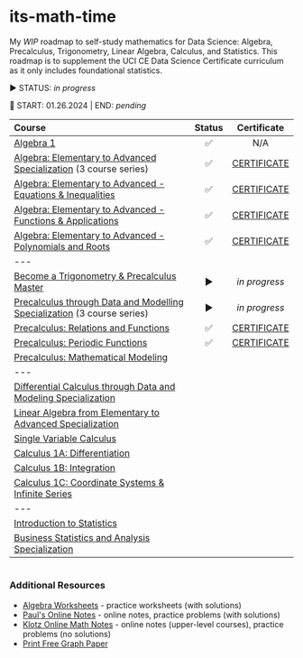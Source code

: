 # its-math-time
My _WIP_ roadmap to self-study mathematics for Data Science: Algebra, Precalculus, Trigonometry, Linear Algebra, Calculus, and Statistics. This roadmap is to supplement the UCI CE Data Science Certificate curriculum as it only includes foundational statistics. 

▶️ STATUS: _in progress_

📆 START: 01.26.2024 | END: _pending_


| Course | Status | Certificate | 
| :--- | :---: | :---: |
| [Algebra 1](https://www.khanacademy.org/math/algebra) | ✅ | N/A |
| [Algebra: Elementary to Advanced Specialization](https://www.coursera.org/specializations/algebra-elementary-to-advanced) (3 course series) | ✅ | [CERTIFICATE](https://coursera.org/share/0f0899c13358c67122cf98c9abd337f2) |
| [Algebra: Elementary to Advanced - Equations & Inequalities](https://www.coursera.org/learn/algebra-i?specialization=algebra-elementary-to-advanced) | ✅ | [CERTIFICATE](https://coursera.org/share/12778fe90a197de6608b6ecdf261a883) |
| [Algebra: Elementary to Advanced - Functions & Applications](https://www.coursera.org/learn/algebra-ii?specialization=algebra-elementary-to-advanced) | ✅ | [CERTIFICATE](https://coursera.org/share/237c722d3beeb5d399a5a698e9bef693) |
| [Algebra: Elementary to Advanced - Polynomials and Roots](https://www.coursera.org/learn/polynomials-roots?specialization=algebra-elementary-to-advanced) | ✅ | [CERTIFICATE](https://coursera.org/share/4c216d1e3e04845462a63fb8aee778c4) |
| --- |
| [Become a Trigonometry & Precalculus Master](https://uci.udemy.com/course/trig-by-krista-king/) | ▶️ | _in progress_
| [Precalculus through Data and Modelling Specialization](https://www.coursera.org/specializations/precalculus-data-modelling) (3 course series) | ▶️ | _in progress_
| [Precalculus: Relations and Functions](https://www.coursera.org/learn/precalculus-relations-functions?specialization=precalculus-data-modelling) | ✅ | [CERTIFICATE](https://coursera.org/share/b4879d697f7f50afac373489dd892f4e) |
| [Precalculus: Periodic Functions](https://www.coursera.org/learn/precalculus-periodic-functions?specialization=precalculus-data-modelling) | ✅ | [CERTIFICATE](https://coursera.org/share/b4879d697f7f50afac373489dd892f4e) |
| [Precalculus: Mathematical Modeling](https://www.coursera.org/learn/precalculus-mathematical-modelling?specialization=precalculus-data-modelling) |
| --- |
| [Differential Calculus through Data and Modeling Specialization](https://www.coursera.org/specializations/differential-calculus-data-modeling) |
| [Linear Algebra from Elementary to Advanced Specialization](https://www.coursera.org/specializations/linear-algebra-elementary-to-advanced) |
| [Single Variable Calculus](https://ocw.mit.edu/courses/18-01sc-single-variable-calculus-fall-2010/) 
| [Calculus 1A: Differentiation](https://mitxonline.mit.edu/courses/course-v1:MITxT+18.01.1x/) 
| [Calculus 1B: Integration](https://openlearninglibrary.mit.edu/courses/course-v1:MITx+18.01.2x+3T2019/about) 
| [Calculus 1C: Coordinate Systems & Infinite Series](https://mitxonline.mit.edu/courses/course-v1:MITxT+18.01.3x/) 
| --- |
| [Introduction to Statistics](https://www.coursera.org/learn/stanford-statistics) | 
| [Business Statistics and Analysis Specialization](https://www.coursera.org/specializations/business-statistics-analysis) | 


#

### Additional Resources
* [Algebra Worksheets](https://math-drills.com/algebra.php) - practice worksheets (with solutions)
* [Paul's Online Notes](https://tutorial.math.lamar.edu/) - online notes, practice problems (with solutions)
* [Klotz Online Math Notes](https://math.hunter.cuny.edu/klotzmathnotes/) - online notes (upper-level courses), practice problems (no solutions)
* [Print Free Graph Paper](https://www.printfreegraphpaper.com/)
